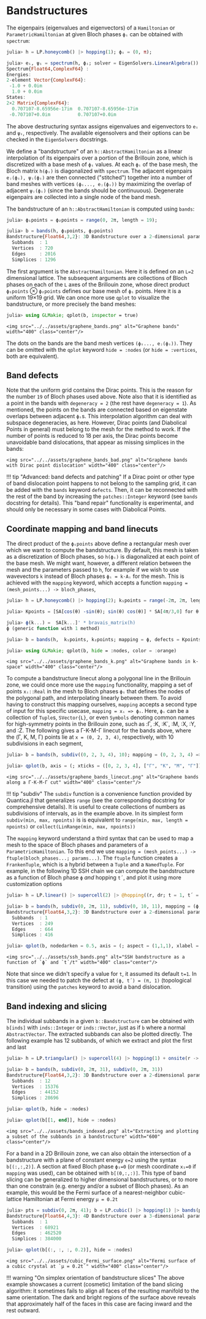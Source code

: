 # Bandstructures

The eigenpairs (eigenvalues and eigenvectors) of a `Hamiltonian` or `ParametricHamiltonian` at given Bloch phases `ϕᵢ` can be obtained with `spectrum`:
```julia
julia> h = LP.honeycomb() |> hopping(1); ϕᵢ = (0, π);

julia> eᵢ, ψᵢ = spectrum(h, ϕᵢ; solver = EigenSolvers.LinearAlgebra())
Spectrum{Float64,ComplexF64} :
Energies:
2-element Vector{ComplexF64}:
 -1.0 + 0.0im
  1.0 + 0.0im
States:
2×2 Matrix{ComplexF64}:
  0.707107-8.65956e-17im  0.707107-8.65956e-17im
 -0.707107+0.0im          0.707107+0.0im
```
The above destructuring syntax assigns eigenvalues and eigenvectors to `eᵢ` and `ψᵢ`, respectively. The available eigensolvers and their options can be checked in the `EigenSolvers` docstrings.

We define a "bandstructure" of an `h::AbstractHamiltonian` as a linear interpolation of its eigenpairs over a portion of the Brillouin zone, which is discretized with a base mesh of `ϕᵢ` values. At each `ϕᵢ` of the base mesh, the Bloch matrix `h(ϕᵢ)` is diagonalized with `spectrum`. The adjacent eigenpairs `eⱼ(ϕᵢ), ψⱼ(ϕᵢ)` are then connected ("stitched") together into a number of band meshes with vertices `(ϕᵢ..., eⱼ(ϕᵢ))` by maximizing the overlap of adjacent `ψⱼ(ϕᵢ)` (since the bands should be continuuous). Degenerate eigenpairs are collected into a single node of the band mesh.

The bandstructure of an `h::AbstractHamiltonian` is computed using `bands`:
```julia
julia> ϕ₁points = ϕ₂points = range(0, 2π, length = 19);

julia> b = bands(h, ϕ₁points, ϕ₂points)
Bandstructure{Float64,3,2}: 3D Bandstructure over a 2-dimensional parameter space of type Float64
  Subbands  : 1
  Vertices  : 720
  Edges     : 2016
  Simplices : 1296
```
The first argument is the `AbstractHamiltonian`. Here it is defined on an `L=2` dimensional lattice. The subsequent arguments are collections of Bloch phases on each of the `L` axes of the Brillouin zone, whose direct product `ϕ₁points` ⊗ `ϕ₂points` defines our base mesh of `ϕᵢ` points. Here it is a uniform 19×19 grid. We can once more use `qplot` to visualize the bandstructure, or more precisely the band meshes:
```julia
julia> using GLMakie; qplot(b, inspector = true)
```
```@raw html
<img src="../../assets/graphene_bands.png" alt="Graphene bands" width="400" class="center"/>
```
The dots on the bands are the band mesh vertices `(ϕᵢ..., eⱼ(ϕᵢ))`. They can be omitted with the `qplot` keyword `hide = :nodes` (or `hide = :vertices`, both are equivalent).

## Band defects

Note that the uniform grid contains the Dirac points. This is the reason for the number `19` of Bloch phases used above. Note also that it is identified as a point in the bands with `degeneracy = 2` (the rest have `degeneracy = 1`). As mentioned, the points on the bands are connected based on eigenstate overlaps between adjacent `ϕᵢ`s. This interpolation algorithm can deal with subspace degeneracies, as here. However, Dirac points (and Diabolical Points in general) must belong to the mesh for the method to work. If the number of points is reduced to 18 per axis, the Dirac points become unavoidable band dislocations, that appear as missing simplices in the bands:
```@raw html
<img src="../../assets/graphene_bands_bad.png" alt="Graphene bands with Dirac point dislocation" width="400" class="center"/>
```

!!! tip "Advanced: band defects and patching"
    If a Dirac point or other type of band dislocation point happens to not belong to the sampling grid, it can be added with the `bands` keyword `defects`. Then, it can be reconnected with the rest of the band by increasing the `patches::Integer` keyword (see `bands` docstring for details). This "band repair" functionality is experimental, and should only be necessary in some cases with Diabolical Points.

## Coordinate mapping and band linecuts

The direct product of the `ϕᵢpoints` above define a rectangular mesh over which we want to compute the bandstructure. By default, this mesh is taken as a discretization of Bloch phases, so `h(ϕᵢ)` is diagonalized at each point of the base mesh. We might want, however, a different relation between the mesh and the parameters passed to `h`, for example if we wish to use wavevectors `k` instead of Bloch phases `ϕᵢ = k⋅Aᵢ` for the mesh. This is achieved with the `mapping` keyword, which accepts a function `mapping = (mesh_points...) -> bloch_phases`,
```julia
julia> h = LP.honeycomb() |> hopping(2); k₁points = range(-2π, 2π, length = 51); k₂points = range(-2π, 2π, length = 51);

julia> Kpoints = [SA[cos(θ) -sin(θ); sin(θ) cos(θ)] * SA[4π/3,0] for θ in range(0, 5*2π/6, length = 6)];

julia> ϕ(k...) =  SA[k...]' * bravais_matrix(h)
ϕ (generic function with 1 method)

julia> b = bands(h,  k₁points, k₂points; mapping = ϕ, defects = Kpoints, patches = 20);

julia> using GLMakie; qplot(b, hide = :nodes, color = :orange)
```
```@raw html
<img src="../../assets/graphene_bands_k.png" alt="Graphene bands in k-space" width="400" class="center"/>
```

To compute a bandstructure linecut along a polygonal line in the Brillouin zone, we could once more use the `mapping` functionality, mapping a set of points `xᵢ::Real` in the mesh to Bloch phases `ϕᵢ` that defines the nodes of the polygonal path, and interpolating linearly between them. To avoid having to construct this mapping ourselves, `mapping` accepts a second type of input for this specific usecase, `mapping = xᵢ => ϕᵢ`. Here, `ϕᵢ` can be a collection of `Tuple`s, `SVector{L}`, or even `Symbols` denoting common names for high-symmetry points in the Brillouin zone, such as :Γ, :K, :K´, :M, :X, :Y, and :Z. The following gives a Γ-K-M-Γ linecut for the bands above, where the (Γ, K, M, Γ) points lie at `x = (0, 2, 3, 4)`, respectively, with 10 subdivisions in each segment,
```julia
julia> b = bands(h, subdiv((0, 2, 3, 4), 10); mapping = (0, 2, 3, 4) => (:Γ, :K, :M, :Γ));

julia> qplot(b, axis = (; xticks = ([0, 2, 3, 4], ["Γ", "K", "M", "Γ"]), ylabel = "ϵ"))
```
```@raw html
<img src="../../assets/graphene_bands_linecut.png" alt="Graphene bands along a Γ-K-M-Γ cut" width="400" class="center"/>
```

!!! tip "subdiv"
    The `subdiv` function is a convenience function provided by Quantica.jl that generalizes `range` (see the corresponding docstring for comprehensive details). It is useful to create collections of numbers as subdivisions of intervals, as in the example above. In its simplest form `subdiv(min, max, npoints)` is is equivalent to `range(min, max, length = npoints)` or `collect(LinRange(min, max, npoints))`

The `mapping` keyword understand a third syntax that can be used to map a mesh to the space of Bloch phases and parameters of a `ParametricHamiltonian`. To this end we use `mapping = (mesh_points...) -> ftuple(bloch_phases...; params...)`. The `ftuple` function creates a `FrankenTuple`, which is a hybrid between a `Tuple` and a `NamedTuple`. For example, in the following 1D SSH chain we can compute the bandstructure as a function of Bloch phase `ϕ` *and* hopping `t´`, and plot it using more customization options
```julia
julia> h = LP.linear() |> supercell(2) |> @hopping((r, dr; t = 1, t´ = 1) -> iseven(r[1]-1/2) ? t : t´);

julia> b = bands(h, subdiv(0, 2π, 11), subdiv(0, 10, 11), mapping = (ϕ, y) -> ftuple(ϕ; t´ = y/5), patches = 20)
Bandstructure{Float64,3,2}: 3D Bandstructure over a 2-dimensional parameter space of type Float64
  Subbands  : 1
  Vertices  : 249
  Edges     : 664
  Simplices : 416

julia> qplot(b, nodedarken = 0.5, axis = (; aspect = (1,1,1), xlabel = "ϕ", ylabel = "t´/t", zlabel = "ϵ"), fancyaxis = false)
```
```@raw html
<img src="../../assets/ssh_bands.png" alt="SSH bandstructure as a function of `ϕ` and `t´/t" width="400" class="center"/>
```

Note that since we didn't specify a value for `t`, it assumed its default `t=1`. In this case we needed to patch the defect at `(ϕ, t´) = (π, 1)` (topological transition) using the `patches` keyword to avoid a band dislocation.

## Band indexing and slicing

The individual subbands in a given `b::Bandstructure` can be obtained with `b[inds]` with `inds::Integer` or `inds::Vector`, just as if `b` where a normal `AbstractVector`. The extracted subbands can also be plotted directly. The following example has 12 subbands, of which we extract and plot the first and last
```julia
julia> h = LP.triangular() |> supercell(4) |> hopping(1) + onsite(r -> 4*rand());

julia> b = bands(h, subdiv(0, 2π, 31), subdiv(0, 2π, 31))
Bandstructure{Float64,3,2}: 3D Bandstructure over a 2-dimensional parameter space of type Float64
  Subbands  : 12
  Vertices  : 15376
  Edges     : 44152
  Simplices : 28696

julia> qplot(b, hide = :nodes)

julia> qplot(b[[1, end]], hide = :nodes)
```
```@raw html
<img src="../../assets/bands_indexed.png" alt="Extracting and plotting a subset of the subbands in a bandstructure" width="600" class="center"/>
```

For a band in a 2D Brillouin zone, we can also obtain the intersection of a bandstructure with a plane of constant energy `ϵ=2` using the syntax `b[(:,:,2)]`. A section at fixed Bloch phase `ϕ₁=0` (or mesh coordinate `x₁=0` if `mapping` was used), can be obtained with `b[(0,:,:)]`. This type of band slicing can be generalized to higher dimensional bandstructures, or to more than one constrain (e.g. energy and/or a subset of Bloch phases).
As an example, this would be the Fermi surface of a nearest-neighbor cubic-lattice Hamiltonian at Fermi energy `µ = 0.2t`
```julia
julia> pts = subdiv(0, 2π, 41); b = LP.cubic() |> hopping(1) |> bands(pts, pts, pts)
Bandstructure{Float64,4,3}: 4D Bandstructure over a 3-dimensional parameter space of type Float64
  Subbands  : 1
  Vertices  : 68921
  Edges     : 462520
  Simplices : 384000

julia> qplot(b[(:, :, :, 0.2)], hide = :nodes)
```
```@raw html
<img src="../../assets/cubic_Fermi_surface.png" alt="Fermi surface of a cubic crystal at `µ = 0.2t`" width="400" class="center"/>
```

!!! warning "On simplex orientation of bandstructure slices"
    The above example showcases a current (cosmetic) limitation of the band slicing algorithm: it sometimes fails to align all faces of the resulting manifold to the same orientation. The dark and bright regions of the surface above reveals that approximately half of the faces in this case are facing inward and the rest outward.
